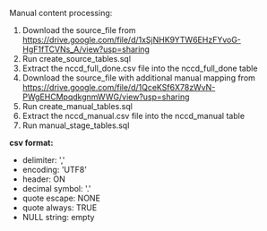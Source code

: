 Manual content processing:

1. Download the source_file from https://drive.google.com/file/d/1xSjNHK9YTW6EHzFYvoG-HgF1fTCVNs_A/view?usp=sharing
2. Run create_source_tables.sql
3. Extract the nccd_full_done.csv file into the nccd_full_done table
4. Download the source_file with additional manual mapping from https://drive.google.com/file/d/1QceKSf6X78zWvN-PWgEHCMpqdkgnmWWG/view?usp=sharing
5. Run create_manual_tables.sql
6. Extract the nccd_manual.csv file into the nccd_manual table
7. Run manual_stage_tables.sql

**csv format:**
* delimiter: ','
* encoding: 'UTF8'
* header: ON
* decimal symbol: '.'
* quote escape: NONE
* quote always: TRUE
* NULL string: empty
